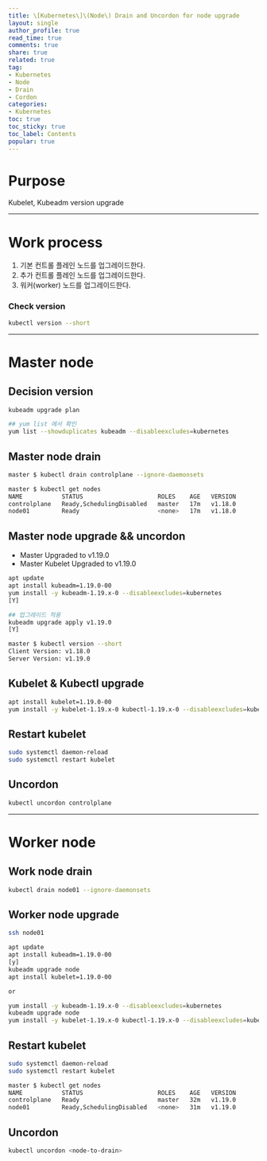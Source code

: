 ```yaml
---
title: \[Kubernetes\]\(Node\) Drain and Uncordon for node upgrade
layout: single
author_profile: true
read_time: true
comments: true
share: true
related: true
tag:
- Kubernetes
- Node
- Drain
- Cordon
categories:
- Kubernetes
toc: true
toc_sticky: true
toc_label: Contents
popular: true
---
```

# Purpose
Kubelet, Kubeadm version upgrade

---

# Work process

1. 기본 컨트롤 플레인 노드를 업그레이드한다.
2. 추가 컨트롤 플레인 노드를 업그레이드한다.
3. 워커(worker) 노드를 업그레이드한다.

### Check version

```bash
kubectl version --short
```

---

# Master node

## Decision version

```bash
kubeadm upgrade plan

## yum list 에서 확인
yum list --showduplicates kubeadm --disableexcludes=kubernetes
```

## Master node drain

```bash
master $ kubectl drain controlplane --ignore-daemonsets

master $ kubectl get nodes
NAME           STATUS                     ROLES    AGE   VERSION
controlplane   Ready,SchedulingDisabled   master   17m   v1.18.0
node01         Ready                      <none>   17m   v1.18.0
```

## Master node upgrade && uncordon

- Master Upgraded to v1.19.0
- Master Kubelet Upgraded to v1.19.0

```bash
apt update
apt install kubeadm=1.19.0-00
yum install -y kubeadm-1.19.x-0 --disableexcludes=kubernetes
[Y]

## 업그레이드 적용
kubeadm upgrade apply v1.19.0 
[Y]

master $ kubectl version --short
Client Version: v1.18.0
Server Version: v1.19.0

```

## Kubelet & Kubectl upgrade

```bash
apt install kubelet=1.19.0-00
yum install -y kubelet-1.19.x-0 kubectl-1.19.x-0 --disableexcludes=kubernetes
```

## Restart kubelet

```bash
sudo systemctl daemon-reload
sudo systemctl restart kubelet
```

## Uncordon

```bash
kubectl uncordon controlplane
```

---

# Worker node

## Work node drain

```bash
kubectl drain node01 --ignore-daemonsets
```

## Worker node upgrade

```bash
ssh node01
```

```bash
apt update
apt install kubeadm=1.19.0-00 
[y]
kubeadm upgrade node
apt install kubelet=1.19.0-00

or

yum install -y kubeadm-1.19.x-0 --disableexcludes=kubernetes
kubeadm upgrade node
yum install -y kubelet-1.19.x-0 kubectl-1.19.x-0 --disableexcludes=kubernetes
```

## Restart kubelet

```bash
sudo systemctl daemon-reload
sudo systemctl restart kubelet

```

```bash
master $ kubectl get nodes
NAME           STATUS                     ROLES    AGE   VERSION
controlplane   Ready                      master   32m   v1.19.0
node01         Ready,SchedulingDisabled   <none>   31m   v1.19.0
```

## Uncordon

```bash
kubectl uncordon <node-to-drain>
```